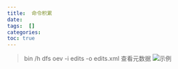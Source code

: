 ```yaml
---
title:  命令积累
date: 
tags:  []
categories: 
toc: true
---
```



>bin /h dfs oev -i edits -o edits.xml 查看元数据
![示例](https://www.github.com/yaosong5/tuchuang/raw/master/mdtc/2018/5/31/1527747042953.jpg)

<!-- more -->